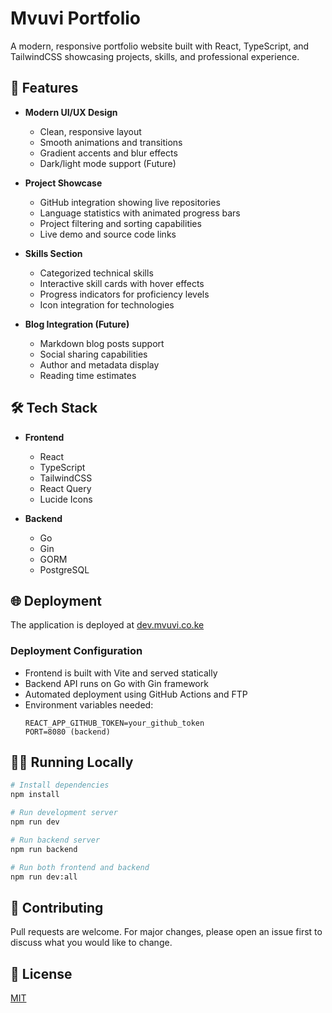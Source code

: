 # Mvuvi Portfolio

A modern, responsive portfolio website built with React, TypeScript, and TailwindCSS showcasing projects, skills, and professional experience.

## 🚀 Features

- **Modern UI/UX Design** 
    - Clean, responsive layout
    - Smooth animations and transitions
    - Gradient accents and blur effects
    - Dark/light mode support (Future)

- **Project Showcase**
    - GitHub integration showing live repositories
    - Language statistics with animated progress bars
    - Project filtering and sorting capabilities
    - Live demo and source code links

- **Skills Section**  
    - Categorized technical skills
    - Interactive skill cards with hover effects
    - Progress indicators for proficiency levels
    - Icon integration for technologies

- **Blog Integration (Future)** 
    - Markdown blog posts support
    - Social sharing capabilities
    - Author and metadata display
    - Reading time estimates

## 🛠️ Tech Stack

- **Frontend**
    - React
    - TypeScript
    - TailwindCSS
    - React Query
    - Lucide Icons

- **Backend** 
    - Go
    - Gin
    - GORM
    - PostgreSQL

## 🌐 Deployment

The application is deployed at [dev.mvuvi.co.ke](https://dev.mvuvi.co.ke)

### Deployment Configuration
- Frontend is built with Vite and served statically
- Backend API runs on Go with Gin framework
- Automated deployment using GitHub Actions and FTP
- Environment variables needed:
  ```
  REACT_APP_GITHUB_TOKEN=your_github_token
  PORT=8080 (backend)
  ```

## 🏃‍♂️ Running Locally

```bash
# Install dependencies
npm install

# Run development server
npm run dev

# Run backend server
npm run backend

# Run both frontend and backend
npm run dev:all
```

## 🤝 Contributing

Pull requests are welcome. For major changes, please open an issue first to discuss what you would like to change.

## 📝 License

[MIT](https://choosealicense.com/licenses/mit/)
